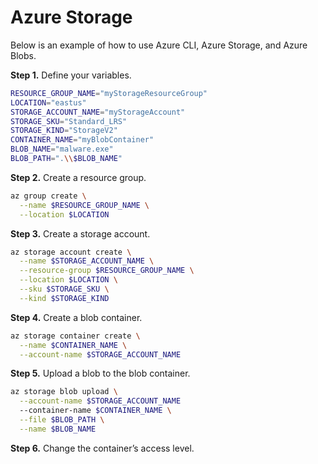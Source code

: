 # Azure Storage
Below is an example of how to use Azure CLI, Azure Storage, and Azure Blobs.
 
**Step 1.** Define your variables.
```bash
RESOURCE_GROUP_NAME="myStorageResourceGroup"
LOCATION="eastus"
STORAGE_ACCOUNT_NAME="myStorageAccount"
STORAGE_SKU="Standard_LRS"
STORAGE_KIND="StorageV2"
CONTAINER_NAME="myBlobContainer"
BLOB_NAME="malware.exe"
BLOB_PATH=".\\$BLOB_NAME"
```

**Step 2.** Create a resource group.
```bash
az group create \
  --name $RESOURCE_GROUP_NAME \
  --location $LOCATION
```

**Step 3.** Create a storage account. 
```bash
az storage account create \
  --name $STORAGE_ACCOUNT_NAME \
  --resource-group $RESOURCE_GROUP_NAME \
  --location $LOCATION \
  --sku $STORAGE_SKU \
  --kind $STORAGE_KIND
```

**Step 4.** Create a blob container. 
```bash
az storage container create \
  --name $CONTAINER_NAME \
  --account-name $STORAGE_ACCOUNT_NAME
```

**Step 5.** Upload a blob to the blob container.
```bash
az storage blob upload \
  --account-name $STORAGE_ACCOUNT_NAME
  --container-name $CONTAINER_NAME \
  --file $BLOB_PATH \
  --name $BLOB_NAME 
```

**Step 6.** Change the container’s access level.